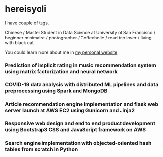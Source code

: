 # hereisyoli

I have couple of tags.

Chinese / Master Student in Data Science at University of San Francisco / beginner minimalist / photographer / Coffeeholic / road trip lover / living with black cat

You could learn more about me in [my personal website](https://yoliwu.com/)


### Prediction of implicit rating in music recommendation system using matrix factorization and neural network
### COVID-19 data analysis with distributed ML pipelines and data preprocessing using Spark and MongoDB
### Article recommendation engine implementation and flask web server launch at AWS EC2 using Gunicorn and Jinja2
### Responsive web design and end to end product development using Bootstrap3 CSS and JavaScript framework on AWS
### Search engine implementation with objected-oriented hash tables from scratch in Python
